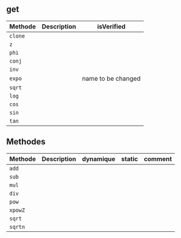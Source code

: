 ## get 
|Methode|Description|isVerified|
|-|-|-|
| `clone`|||
| `z`|||
| `phi`|||
| `conj`|||
| `inv`|||
|`expo`||name to be changed |
| `sqrt`|||
| `log`|||
| `cos`|||
| `sin`|||
| `tan`|||

## Methodes
|Methode|Description|dynamique|static|comment|
|-|-|-|-|-|
| `add`|||||
| `sub`|||||
| `mul`|||||
| `div`|||||
| `pow`|||||
| `xpowZ`|||||
| `sqrt`|||||
| `sqrtn`|||||
